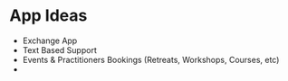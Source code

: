 # App Ideas

- Exchange App
- Text Based Support
- Events & Practitioners Bookings (Retreats, Workshops, Courses, etc)
-
